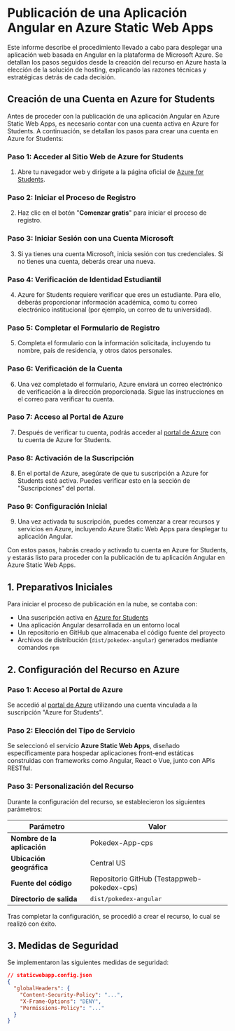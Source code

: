 # Publicación de una Aplicación Angular en Azure Static Web Apps

Este informe describe el procedimiento llevado a cabo para desplegar una aplicación web basada en Angular en la plataforma de Microsoft Azure. Se detallan los pasos seguidos desde la creación del recurso en Azure hasta la elección de la solución de hosting, explicando las razones técnicas y estratégicas detrás de cada decisión.

##  Creación de una Cuenta en Azure for Students

Antes de proceder con la publicación de una aplicación Angular en Azure Static Web Apps, es necesario contar con una cuenta activa en Azure for Students. A continuación, se detallan los pasos para crear una cuenta en Azure for Students:

### Paso 1: Acceder al Sitio Web de Azure for Students
1. Abre tu navegador web y dirígete a la página oficial de [Azure for Students](https://azure.microsoft.com/es-es/free/students/).

### Paso 2: Iniciar el Proceso de Registro
2. Haz clic en el botón "**Comenzar gratis**" para iniciar el proceso de registro.

### Paso 3: Iniciar Sesión con una Cuenta Microsoft
3. Si ya tienes una cuenta Microsoft, inicia sesión con tus credenciales. Si no tienes una cuenta, deberás crear una nueva.

### Paso 4: Verificación de Identidad Estudiantil
4. Azure for Students requiere verificar que eres un estudiante. Para ello, deberás proporcionar información académica, como tu correo electrónico institucional (por ejemplo, un correo de tu universidad).

### Paso 5: Completar el Formulario de Registro
5. Completa el formulario con la información solicitada, incluyendo tu nombre, país de residencia, y otros datos personales.

### Paso 6: Verificación de la Cuenta
6. Una vez completado el formulario, Azure enviará un correo electrónico de verificación a la dirección proporcionada. Sigue las instrucciones en el correo para verificar tu cuenta.

### Paso 7: Acceso al Portal de Azure
7. Después de verificar tu cuenta, podrás acceder al [portal de Azure](https://portal.azure.com/) con tu cuenta de Azure for Students.

### Paso 8: Activación de la Suscripción
8. En el portal de Azure, asegúrate de que tu suscripción a Azure for Students esté activa. Puedes verificar esto en la sección de "Suscripciones" del portal.

### Paso 9: Configuración Inicial
9. Una vez activada tu suscripción, puedes comenzar a crear recursos y servicios en Azure, incluyendo Azure Static Web Apps para desplegar tu aplicación Angular.

Con estos pasos, habrás creado y activado tu cuenta en Azure for Students, y estarás listo para proceder con la publicación de tu aplicación Angular en Azure Static Web Apps.

## 1. Preparativos Iniciales

Para iniciar el proceso de publicación en la nube, se contaba con:

- Una suscripción activa en [Azure for Students](https://azure.microsoft.com/es-es/free/students/)
- Una aplicación Angular desarrollada en un entorno local
- Un repositorio en GitHub que almacenaba el código fuente del proyecto
- Archivos de distribución (`dist/pokedex-angular`) generados mediante comandos `npm`

## 2. Configuración del Recurso en Azure

### Paso 1: Acceso al Portal de Azure
Se accedió al [portal de Azure](https://portal.azure.com/) utilizando una cuenta vinculada a la suscripción "Azure for Students".

### Paso 2: Elección del Tipo de Servicio
Se seleccionó el servicio **Azure Static Web Apps**, diseñado específicamente para hospedar aplicaciones front-end estáticas construidas con frameworks como Angular, React o Vue, junto con APIs RESTful.

### Paso 3: Personalización del Recurso
Durante la configuración del recurso, se establecieron los siguientes parámetros:

| Parámetro | Valor |
|-----------|-------|
| **Nombre de la aplicación** | Pokedex-App-cps |
| **Ubicación geográfica** | Central US |
| **Fuente del código** | Repositorio GitHub (Testappweb-pokedex-cps) |
| **Directorio de salida** | `dist/pokedex-angular` |

Tras completar la configuración, se procedió a crear el recurso, lo cual se realizó con éxito.

## 3. Medidas de Seguridad

Se implementaron las siguientes medidas de seguridad:

```json
// staticwebapp.config.json
{
  "globalHeaders": {
    "Content-Security-Policy": "...",
    "X-Frame-Options": "DENY",
    "Permissions-Policy": "..."
  }
}
